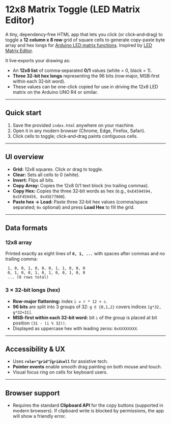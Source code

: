 # 12x8 Matrix Toggle (LED Matrix Editor)

A tiny, dependency‑free HTML app that lets you click (or click‑and‑drag) to toggle a **12 column x 8 row** grid of square cells to generate copy-paste byte array and hex longs for [Arduino LED matrix functions](https://docs.arduino.cc/tutorials/uno-r4-wifi/led-matrix/). Inspired by [LED Matrix Editor](https://ledmatrix-editor.arduino.cc/).

It live‑exports your drawing as:

* An **12x8 list** of comma‑separated **0/1** values (white = 0, black = 1).
* **Three 32‑bit hex longs** representing the 96 bits (row‑major, MSB‑first within each 32‑bit word).
* These values can be one-click copied for use in driving the 12x8 LED matrix on the Arduino UNO R4 or similar.

---

## Quick start

1. Save the provided `index.html` anywhere on your machine.
2. Open it in any modern browser (Chrome, Edge, Firefox, Safari).
3. Click cells to toggle; click‑and‑drag paints contiguous cells.

---

## UI overview

* **Grid:** 12x8 squares. Click or drag to toggle.
* **Clear:** Sets all cells to 0 (white).
* **Invert:** Flips all bits.
* **Copy Array:** Copies the 12x8 0/1 text block (no trailing commas).
* **Copy Hex:** Copies the three 32‑bit words as hex (e.g., `0xE4594594, 0x5F459459, 0x45E77000`).
* **Paste hex → Load:** Paste three 32‑bit hex values (comma/space separated; `0x` optional) and press **Load Hex** to fill the grid.

---

## Data formats

### 12x8 array

Printed exactly as eight lines of **`0, 1, ...`** with spaces after commas and no trailing comma:

```
 1, 0, 0, 1, 0, 0, 0, 1, 1, 0, 0, 0
 0, 1, 0, 0, 1, 0, 1, 0, 0, 1, 0, 0
 ... (8 rows total)
```

### 3 × 32‑bit longs (hex)

* **Row‑major flattening:** index `i = r * 12 + c`.
* **96 bits** are split into 3 groups of 32: `g ∈ {0,1,2}` covers indices `[g*32, g*32+31]`.
* **MSB‑first within each 32‑bit word:** bit `i` of the group is placed at bit position `(31 - (i % 32))`.
* Displayed as uppercase hex with leading zeros: `0xXXXXXXXX`.

---

## Accessibility & UX

* Uses **`role="grid"`/`gridcell`** for assistive tech.
* **Pointer events** enable smooth drag painting on both mouse and touch.
* Visual focus ring on cells for keyboard users.

---

## Browser support

* Requires the standard **Clipboard API** for the copy buttons (supported in modern browsers). If clipboard write is blocked by permissions, the app will show a friendly error.
